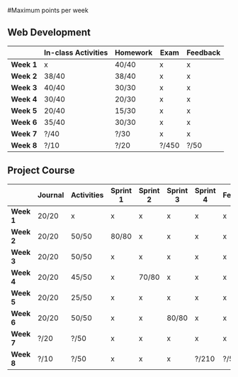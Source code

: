 #Maximum points per week

## Web Development

|            | **In-class Activities** | **Homework** | **Exam** | **Feedback** |
| ---------- | ----------------------- | ------------ | -------- | ------------ |
| **Week 1** | x                       | 40/40        | x        | x            |
| **Week 2** | 38/40                   | 38/40        | x        | x            |
| **Week 3** | 40/40                   | 30/30        | x        | x            |
| **Week 4** | 30/40                   | 20/30        | x        | x            |
| **Week 5** | 20/40                   | 15/30        | x        | x            |
| **Week 6** | 35/40                   | 30/30        | x        | x            |
| **Week 7** | ?/40                    | ?/30         | x        | x            |
| **Week 8** | ?/10                    | ?/20         | ?/450    | ?/50         |

## Project Course

|            | Journal | Activities | Sprint 1 | Sprint 2 | Sprint 3 | Sprint 4 | Feedback |
| ---------- | ------- | ---------- | -------- | -------- | -------- | -------- | -------- |
| **Week 1** | 20/20   | x          | x        | x        | x        | x        | x        |
| **Week 2** | 20/20   | 50/50      | 80/80    | x        | x        | x        | x        |
| **Week 3** | 20/20   | 50/50      | x        | x        | x        | x        | x        |
| **Week 4** | 20/20   | 45/50      | x        | 70/80    | x        | x        | x        |
| **Week 5** | 20/20   | 25/50      | x        | x        | x        | x        | x        |
| **Week 6** | 20/20   | 50/50      | x        | x        | 80/80    | x        | x        |
| **Week 7** | ?/20    | ?/50       | x        | x        | x        | x        | x        |
| **Week 8** | ?/10    | ?/50       | x        | x        | x        | ?/210    | ?/50     |
